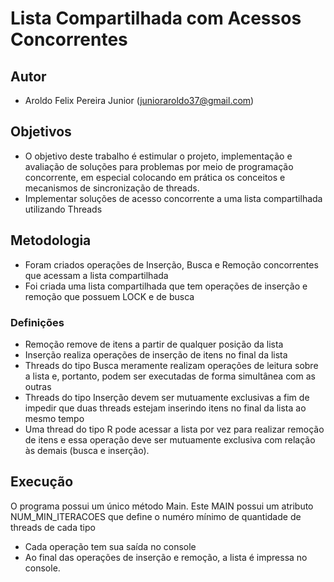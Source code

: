 # Lista Compartilhada com Acessos Concorrentes

## Autor

* Aroldo Felix Pereira Junior (junioraroldo37@gmail.com)

## Objetivos

* O objetivo deste trabalho é estimular o projeto, implementação e avaliação de soluções para problemas
por meio de programação concorrente, em especial colocando em prática os conceitos e mecanismos
de sincronização de threads.
* Implementar soluções de acesso concorrente a uma lista compartilhada utilizando Threads

## Metodologia

* Foram criados operações de Inserção, Busca e Remoção concorrentes que acessam a lista compartilhada
* Foi criada uma lista compartilhada que tem operações de inserção e remoção que possuem LOCK e de busca

### Definições

* Remoção remove de itens a partir de qualquer posição da lista
* Inserção realiza operações de inserção de itens no final da lista
* Threads do tipo Busca meramente realizam operações de leitura sobre a lista e, portanto, podem ser executadas de forma simultânea com as outras
* Threads do tipo Inserção devem ser mutuamente exclusivas a fim de impedir que duas threads estejam inserindo itens no final da lista ao mesmo tempo
* Uma thread do tipo R pode acessar a lista por vez para realizar remoção de itens e essa operação deve ser mutuamente exclusiva com relação às demais (busca e inserção).

## Execução

O programa possui um único método Main.
Este MAIN possui um atributo NUM_MIN_ITERACOES que define o numéro mínimo de quantidade de threads de cada tipo

* Cada operação tem sua saída no console
* Ao final das operações de inserção e remoção, a lista é impressa no console.
